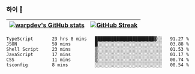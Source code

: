 
### 하이 👋
[![warpdev's GitHub stats](https://github-readme-stats.vercel.app/api?username=warpdev&show_icons=true&theme=vue-dark)](#) |[![GitHub Streak](https://github-readme-streak-stats.herokuapp.com/?user=warpdev&theme=dark)](#)
--- | --- |
<!--START_SECTION:waka-->

```text
TypeScript       23 hrs 8 mins   ██████████████████████▓░░   91.27 %
JSON             59 mins         █░░░░░░░░░░░░░░░░░░░░░░░░   03.88 %
Shell Script     23 mins         ▒░░░░░░░░░░░░░░░░░░░░░░░░   01.53 %
JavaScript       17 mins         ▒░░░░░░░░░░░░░░░░░░░░░░░░   01.17 %
CSS              11 mins         ▒░░░░░░░░░░░░░░░░░░░░░░░░   00.74 %
tsconfig         8 mins          ░░░░░░░░░░░░░░░░░░░░░░░░░   00.54 %
```

<!--END_SECTION:waka-->

<!--
**warpdev/warpdev** is a ✨ _special_ ✨ repository because its `README.md` (this file) appears on your GitHub profile.

Here are some ideas to get you started:

- 🔭 I’m currently working on ...
- 🌱 I’m currently learning ...
- 👯 I’m looking to collaborate on ...
- 🤔 I’m looking for help with ...
- 💬 Ask me about ...
- 📫 How to reach me: ...
- 😄 Pronouns: ...
- ⚡ Fun fact: ...
-->
